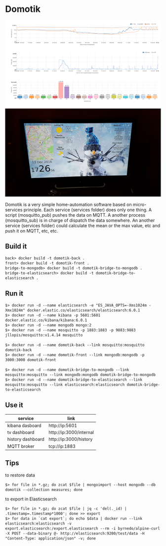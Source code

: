 # Domotik

![screenshot](extras/screenshot.png)
![tv](extras/tv.jpg)

Domotik is a very simple home-automation software based on micro-services principle.
Each service (services folder) does only one thing. A script (mosquitto_pub) pushes the data on MQTT.
A another process (mosquitto_sub) is in charge of dispatch the data somewhere.
An another service (services folder) could calculate the mean or the max value, etc and push it on MQTT, etc, etc.

## Build it

```
back> docker build -t domotik-back .
front> docker build -t domotik-front .
bridge-to-mongodb> docker build -t domotik-bridge-to-mongodb .
bridge-to-elasticsearch> docker build -t domotik-bridge-to-elasticsearch .
```

## Run it

```
$> docker run -d --name elasticsearch -e "ES_JAVA_OPTS=-Xms1024m -Xmx1024m" docker.elastic.co/elasticsearch/elasticsearch:6.0.1
$> docker run -d --name kibana -p 5601:5601 docker.elastic.co/kibana/kibana:6.0.1
$> docker run -d --name mongodb mongo:2
$> docker run -d --name mosquitto -p 1883:1883 -p 9883:9883 jllopis/mosquitto:v1.4.14 mosquitto

$> docker run -d --name domotik-back --link mosquitto:mosquitto domotik-back
$> docker run -d --name domotik-front --link mongodb:mongodb -p 3000:3000 domotik-front

$> docker run -d --name domotik-bridge-to-mongodb --link mosquitto:mosquitto --link mongodb:mongodb domotik-bridge-to-mongodb
$> docker run -d --name domotik-bridge-to-elasticsearch --link mosquitto:mosquitto --link elasticsearch:elasticsearch domotik-bridge-to-elasticsearch
```

## Use it

| service | link |
|---------|------|
| kibana dasboard | http://ip:5601 |
| tv dashboard | http://ip:3000/internal |
| history dashboard | http://ip:3000/history |
| MQTT broker | tcp://ip:1883 |

## Tips

to restore data

```
$> for file in *.gz; do zcat $file | mongoimport --host mongodb --db domotik --collection measures; done
```

to export in Elasticsearch

```
$> for file in *.gz; do zcat $file | jq -c 'del(._id) | .timestamp=.timestamp*1000'; done >> export
$> for data in `cat export`; do echo $data | docker run --link elasticsearch:elasticsearch -v export.elasticsearch:/export.elasticsearch --rm -i byrnedo/alpine-curl -X POST --data-binary @- http://elasticsearch:9200/test/data -H "Content-Type: application/json" -v; done
```
